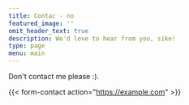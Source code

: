 ```yaml
---
title: Contac - no
featured_image: ''
omit_header_text: true
description: We'd love to hear from you, sike!
type: page
menu: main
---
```

Don't contact me please :).

{{< form-contact action="<https://example.com>" >}}